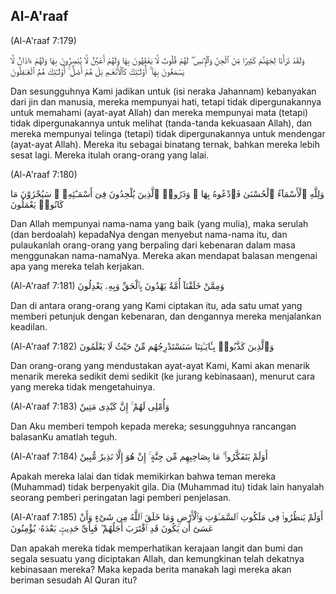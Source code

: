 ## Al-A'raaf


(Al-A'raaf 7:179)

وَلَقَدْ ذَرَأْنَا لِجَهَنَّمَ كَثِيرًا مِّنَ ٱلْجِنِّ وَٱلْإِنسِ ۖ لَهُمْ قُلُوبٌ لَّا يَفْقَهُونَ بِهَا وَلَهُمْ أَعْيُنٌ لَّا يُبْصِرُونَ بِهَا وَلَهُمْ ءَاذَانٌ لَّا يَسْمَعُونَ بِهَآ ۚ أُو۟لَـٰٓئِكَ كَٱلْأَنْعَـٰمِ بَلْ هُمْ أَضَلُّ ۚ أُو۟لَـٰٓئِكَ هُمُ ٱلْغَـٰفِلُونَ

Dan sesungguhnya Kami jadikan untuk (isi neraka Jahannam)
kebanyakan dari jin dan manusia, mereka mempunyai hati,
tetapi tidak dipergunakannya untuk memahami (ayat-ayat Allah)
dan mereka mempunyai mata (tetapi) tidak dipergunakannya
untuk melihat (tanda-tanda kekuasaan Allah), dan mereka
mempunyai telinga (tetapi) tidak dipergunakannya untuk
mendengar (ayat-ayat Allah). Mereka itu sebagai binatang
ternak, bahkan mereka lebih sesat lagi. Mereka itulah
orang-orang yang lalai.

(Al-A'raaf 7:180)

وَلِلَّهِ ٱلْأَسْمَآءُ ٱلْحُسْنَىٰ فَٱدْعُوهُ بِهَا ۖ وَذَرُوا۟ ٱلَّذِينَ يُلْحِدُونَ فِىٓ أَسْمَـٰٓئِهِۦ ۚ سَيُجْزَوْنَ مَا كَانُوا۟ يَعْمَلُونَ

Dan Allah mempunyai nama-nama yang baik (yang mulia), maka
serulah (dan berdoalah) kepadaNya dengan menyebut nama-nama
itu, dan pulaukanlah orang-orang yang berpaling dari
kebenaran dalam masa menggunakan nama-namaNya. Mereka akan
mendapat balasan mengenai apa yang mereka telah kerjakan.

(Al-A'raaf 7:181)
وَمِمَّنْ خَلَقْنَآ أُمَّةٌ يَهْدُونَ بِٱلْحَقِّ وَبِهِۦ يَعْدِلُونَ

Dan di antara orang-orang yang Kami ciptakan itu, ada satu
umat yang memberi petunjuk dengan kebenaran, dan dengannya
mereka menjalankan keadilan.

(Al-A'raaf 7:182)
وَٱلَّذِينَ كَذَّبُوا۟ بِـَٔايَـٰتِنَا سَنَسْتَدْرِجُهُم مِّنْ حَيْثُ لَا يَعْلَمُونَ

Dan orang-orang yang mendustakan ayat-ayat Kami, Kami akan
menarik menarik mereka sedikit demi sedikit (ke jurang
kebinasaan), menurut cara yang mereka tidak mengetahuinya.

(Al-A'raaf 7:183)
وَأُمْلِى لَهُمْ ۚ إِنَّ كَيْدِى مَتِينٌ

Dan Aku memberi tempoh kepada mereka; sesungguhnya rancangan
balasanKu amatlah teguh.

(Al-A'raaf 7:184)
أَوَلَمْ يَتَفَكَّرُوا۟ ۗ مَا بِصَاحِبِهِم مِّن جِنَّةٍ ۚ إِنْ هُوَ إِلَّا نَذِيرٌ مُّبِينٌ

Apakah mereka lalai dan tidak memikirkan bahwa teman mereka
(Muhammad) tidak berpenyakit gila. Dia (Muhammad itu) tidak
lain hanyalah seorang pemberi peringatan lagi pemberi
penjelasan.

(Al-A'raaf 7:185)
أَوَلَمْ يَنظُرُوا۟ فِى مَلَكُوتِ ٱلسَّمَـٰوَٰتِ وَٱلْأَرْضِ وَمَا خَلَقَ ٱللَّهُ مِن شَىْءٍ وَأَنْ عَسَىٰٓ أَن يَكُونَ قَدِ ٱقْتَرَبَ أَجَلُهُمْ ۖ فَبِأَىِّ حَدِيثٍۭ بَعْدَهُۥ يُؤْمِنُونَ

Dan apakah mereka tidak memperhatikan kerajaan langit dan
bumi dan segala sesuatu yang diciptakan Allah, dan
kemungkinan telah dekatnya kebinasaan mereka? Maka kepada
berita manakah lagi mereka akan beriman sesudah Al Quran itu?
